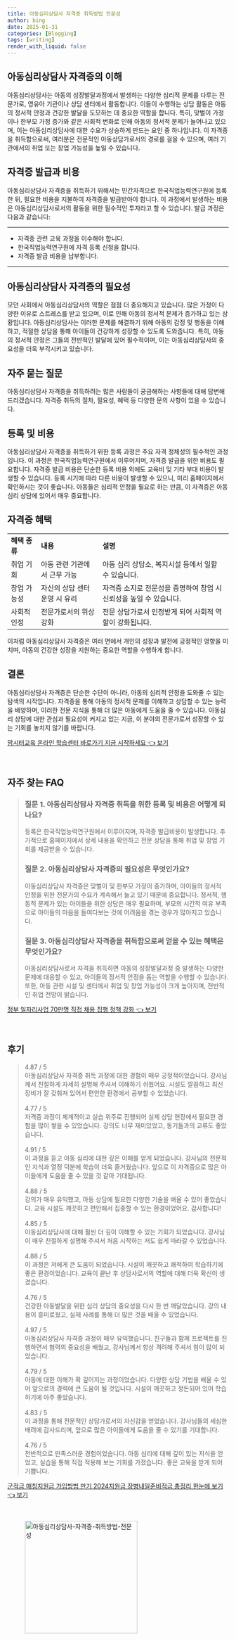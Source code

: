 ```yaml
---
title: 아동심리상담사 자격증 취득방법 전문성
author: bing
date: 2025-01-31
categories: [Blogging]
tags: [writing]
render_with_liquid: false
---
```



<h2 id='아동심리상담사_자격증의_이해'>아동심리상담사 자격증의 이해</h2>

<p>아동심리상담사는 아동의 성장발달과정에서 발생하는 다양한 심리적 문제를 다루는 전문가로, 영유아 기관이나 상담 센터에서 활동합니다. 이들이 수행하는 상담 활동은 아동의 정서적 안정과 건강한 발달을 도모하는 데 중요한 역할을 합니다. 특히, 맞벌이 가정이나 한부모 가정 증가와 같은 사회적 변화로 인해 아동의 정서적 문제가 늘어나고 있으며, 이는 아동심리상담사에 대한 수요가 상승하게 만드는 요인 중 하나입니다. 이 자격증을 취득함으로써, 여러분은 전문적인 아동상담가로서의 경로를 걸을 수 있으며, 여러 기관에서의 취업 또는 창업 가능성을 높일 수 있습니다.</p>

<h2 id='자격증_발급과_비용'>자격증 발급과 비용</h2>

<p>아동심리상담사 자격증을 취득하기 위해서는 민간자격으로 한국직업능력연구원에 등록한 뒤, 필요한 비용을 지불하여 자격증을 발급받아야 합니다. 이 과정에서 발생하는 비용은 아동심리상담사로서의 활동을 위한 필수적인 투자라고 할 수 있습니다. 발급 과정은 다음과 같습니다:</p>

<hr />

<ul>
    <li>자격증 관련 교육 과정을 이수해야 합니다.</li>
    <li>한국직업능력연구원에 자격 등록 신청을 합니다.</li>
    <li>자격증 발급 비용을 납부합니다.</li>
</ul>

<hr />

<h2 id='아동심리상담사_자격증의_필요성'>아동심리상담사 자격증의 필요성</h2>

<p>모던 사회에서 아동심리상담사의 역할은 점점 더 중요해지고 있습니다. 많은 가정이 다양한 이유로 스트레스를 받고 있으며, 이로 인해 아동의 정서적 문제가 증가하고 있는 상황입니다. 아동심리상담사는 이러한 문제를 해결하기 위해 아동의 감정 및 행동을 이해하고, 적절한 상담을 통해 아이들이 건강하게 성장할 수 있도록 도와줍니다. 특히, 아동의 정서적 안정은 그들의 전반적인 발달에 있어 필수적이며, 이는 아동심리상담사의 중요성을 더욱 부각시키고 있습니다.</p>

<h2 id='자주_묻는_질문'>자주 묻는 질문</h2>

<p>아동심리상담사 자격증을 취득하려는 많은 사람들이 궁금해하는 사항들에 대해 답변해 드리겠습니다. 자격증 취득의 절차, 필요성, 혜택 등 다양한 문의 사항이 있을 수 있습니다.</p>

<h2 id='등록_및_비용'>등록 및 비용</h2>

<p>아동심리상담사 자격증을 취득하기 위한 등록 과정은 주요 자격 정체성의 필수적인 과정입니다. 이 과정은 한국직업능력연구원에서 이루어지며, 자격증 발급을 위한 비용도 필요합니다. 자격증 발급 비용은 단순한 등록 비용 외에도 교육비 및 기타 부대 비용이 발생할 수 있습니다. 등록 시기에 따라 다른 비용이 발생할 수 있으니, 미리 홈페이지에서 확인하시는 것이 좋습니다. 아동들은 심리적 안정을 필요로 하는 만큼, 이 자격증은 아동 심리 상담에 있어서 매우 중요합니다.</p>

<h2 id='자격증_혜택'>자격증 혜택</h2>

<table>
    <tr>
        <td><b>혜택 종류</b></td>
        <td><b>내용</b></td>
        <td><b>설명</b></td>
    </tr>
    <tr>
        <td>취업 기회</td>
        <td>아동 관련 기관에서 근무 가능</td>
        <td>아동 심리 상담소, 복지시설 등에서 일할 수 있습니다.</td>
    </tr>
    <tr>
        <td>창업 가능성</td>
        <td>자신의 상담 센터 운영 시 유리</td>
        <td>자격증 소지로 전문성을 증명하여 창업 시 신뢰성을 높일 수 있습니다.</td>
    </tr>
    <tr>
        <td>사회적 인정</td>
        <td>전문가로서의 위상 강화</td>
        <td>전문 상담가로서 인정받게 되어 사회적 역할이 강화됩니다.</td>
    </tr>
</table>

<p>이처럼 아동심리상담사 자격증은 여러 면에서 개인의 성장과 발전에 긍정적인 영향을 미치며, 아동의 건강한 성장을 지원하는 중요한 역할을 수행하게 합니다.</p>

<h2 id='결론'>결론</h2>

<p>아동심리상담사 자격증은 단순한 수단이 아니라, 아동의 심리적 안정을 도와줄 수 있는 탐색의 시작입니다. 자격증을 통해 아동의 정서적 문제를 이해하고 상담할 수 있는 능력을 배양하며, 이러한 전문 지식을 통해 더 많은 아동에게 도움을 줄 수 있습니다. 아동심리 상담에 대한 관심과 필요성이 커지고 있는 지금, 이 분야의 전문가로서 성장할 수 있는 기회를 놓치지 않기를 바랍니다.</p>


<p><a class="click-button" title="맘시터교육 온라인 학습센터 바로가기 지금 시작하세요" href="https://aptwhite.github.io/posts/%EB%A7%98%EC%8B%9C%ED%84%B0%EA%B5%90%EC%9C%A1-%EC%98%A8%EB%9D%BC%EC%9D%B8-%ED%95%99%EC%8A%B5%EC%84%BC%ED%84%B0-%EB%B0%94%EB%A1%9C%EA%B0%80%EA%B8%B0-%EC%A7%80%EA%B8%88-%EC%8B%9C%EC%9E%91%ED%95%98%EC%84%B8%EC%9A%94/" rel="dofollow">맘시터교육 온라인 학습센터 바로가기 지금 시작하세요 👈 보기</a></p><br>
<h2 id='자주_찾는_FAQ'>자주 찾는 FAQ</h2>
<div itemscope="" itemtype="https://schema.org/FAQPage"> 
<blockquote> 
<div itemscope="" itemprop="mainEntity" itemtype="https://schema.org/Question"> 
<h3 itemprop="name">질문 1. 아동심리상담사 자격증 취득을 위한 등록 및 비용은 어떻게 되나요?</h3> 
<div itemscope="" itemprop="acceptedAnswer" itemtype="https://schema.org/Answer"> 
<span itemprop="text"> 
<p>등록은 한국직업능력연구원에서 이루어지며, 자격증 발급비용이 발생합니다. 추가적으로 홈페이지에서 상세 내용을 확인하고 전문 상담을 통해 취업 및 창업 기회를 제공받을 수 있습니다.</p> 
</span> 
</div> 
</div> 
<div itemscope="" itemprop="mainEntity" itemtype="https://schema.org/Question"> 
<h3 itemprop="name">질문 2. 아동심리상담사 자격증의 필요성은 무엇인가요?</h3> 
<div itemscope="" itemprop="acceptedAnswer" itemtype="https://schema.org/Answer"> 
<span itemprop="text"> 
<p>아동심리상담사 자격증은 맞벌이 및 한부모 가정이 증가하며, 아이들의 정서적 안정을 위한 전문가의 수요가 계속해서 늘고 있기 때문에 중요합니다. 정서적, 행동적 문제가 있는 아이들을 위한 상담은 매우 필요하며, 부모의 시간적 여유 부족으로 아이들의 마음을 들여다보는 것에 어려움을 겪는 경우가 많아지고 있습니다.</p> 
</span> 
</div> 
</div> 
<div itemscope="" itemprop="mainEntity" itemtype="https://schema.org/Question"> 
<h3 itemprop="name">질문 3. 아동심리상담사 자격증을 취득함으로써 얻을 수 있는 혜택은 무엇인가요?</h3> 
<div itemscope="" itemprop="acceptedAnswer" itemtype="https://schema.org/Answer"> 
<span itemprop="text"> 
<p>아동심리상담사로서 자격을 취득하면 아동의 성장발달과정 중 발생하는 다양한 문제에 대응할 수 있고, 아이들의 정서적 안정을 돕는 역할을 수행할 수 있습니다. 또한, 아동 관련 시설 및 센터에서 취업 및 창업 가능성이 크게 높아지며, 전반적인 취업 전망이 밝습니다.</p> 
</span> 
</div> 
</div> 
</blockquote> 
</div>
<p><a class="click-button" title="정부 일자리사업 70만명 직접 채용 집행 정책 강화" href="https://aptwhite.github.io/posts/%EC%A0%95%EB%B6%80-%EC%9D%BC%EC%9E%90%EB%A6%AC%EC%82%AC%EC%97%85-70%EB%A7%8C%EB%AA%85-%EC%A7%81%EC%A0%91-%EC%B1%84%EC%9A%A9-%EC%A7%91%ED%96%89-%EC%A0%95%EC%B1%85-%EA%B0%95%ED%99%94/" rel="dofollow">정부 일자리사업 70만명 직접 채용 집행 정책 강화 👈 보기</a></p><br>
<h2 id='후기'>후기</h2>
<div itemscope itemtype="https://schema.org/Product">
  <blockquote>
  <div itemprop="review" itemscope itemtype="https://schema.org/Review">
      <div itemprop="reviewRating" itemscope itemtype="https://schema.org/Rating"> <span itemprop="ratingValue">4.87</span> / <span itemprop="bestRating">5</span> </div>
      <span itemprop="reviewBody">아동심리상담사 자격증 취득 과정에 대한 경험이 매우 긍정적이었습니다. 강사님께서 친절하게 자세히 설명해 주셔서 이해하기 쉬웠어요. 시설도 깔끔하고 최신 장비가 잘 갖춰져 있어서 편안한 환경에서 공부할 수 있었습니다.</span>
  </div>
  <br>
  <div itemprop="review" itemscope itemtype="https://schema.org/Review">
      <div itemprop="reviewRating" itemscope itemtype="https://schema.org/Rating"> <span itemprop="ratingValue">4.77</span> / <span itemprop="bestRating">5</span> </div>
      <span itemprop="reviewBody">자격증 과정이 체계적이고 실습 위주로 진행되어 실제 상담 현장에서 필요한 경험을 많이 쌓을 수 있었습니다. 강의도 너무 재미있었고, 동기들과의 교류도 좋았습니다.</span>
  </div>
  <br>
  <div itemprop="review" itemscope itemtype="https://schema.org/Review">
      <div itemprop="reviewRating" itemscope itemtype="https://schema.org/Rating"> <span itemprop="ratingValue">4.91</span> / <span itemprop="bestRating">5</span> </div>
      <span itemprop="reviewBody">이 과정을 듣고 아동 심리에 대한 깊은 이해를 얻게 되었습니다. 강사님의 전문적인 지식과 열정 덕분에 학습이 더욱 즐거웠습니다. 앞으로 이 자격증으로 많은 아이들에게 도움을 줄 수 있을 것 같아 기대됩니다.</span>
  </div>
  <br>
  <div itemprop="review" itemscope itemtype="https://schema.org/Review">
      <div itemprop="reviewRating" itemscope itemtype="https://schema.org/Rating"> <span itemprop="ratingValue">4.88</span> / <span itemprop="bestRating">5</span> </div>
      <span itemprop="reviewBody">강의가 매우 유익했고, 아동 상담에 필요한 다양한 기술을 배울 수 있어 좋았습니다. 교육 시설도 깨끗하고 편안해서 집중할 수 있는 환경이었어요. 감사합니다!</span>
  </div>
  <br>
  <div itemprop="review" itemscope itemtype="https://schema.org/Review">
      <div itemprop="reviewRating" itemscope itemtype="https://schema.org/Rating"> <span itemprop="ratingValue">4.85</span> / <span itemprop="bestRating">5</span> </div>
      <span itemprop="reviewBody">아동심리상담사에 대해 훨씬 더 깊이 이해할 수 있는 기회가 되었습니다. 강사님이 매우 친절하게 설명해 주셔서 처음 시작하는 저도 쉽게 따라갈 수 있었습니다.</span>
  </div>
  <br>
  <div itemprop="review" itemscope itemtype="https://schema.org/Review">
      <div itemprop="reviewRating" itemscope itemtype="https://schema.org/Rating"> <span itemprop="ratingValue">4.88</span> / <span itemprop="bestRating">5</span> </div>
      <span itemprop="reviewBody">이 과정은 저에게 큰 도움이 되었습니다. 시설이 깨끗하고 쾌적하여 학습하기에 좋은 환경이었습니다. 교육이 끝난 후 상담사로서의 역할에 대해 더욱 확신이 생겼습니다.</span>
  </div>
  <br>
  <div itemprop="review" itemscope itemtype="https://schema.org/Review">
      <div itemprop="reviewRating" itemscope itemtype="https://schema.org/Rating"> <span itemprop="ratingValue">4.76</span> / <span itemprop="bestRating">5</span> </div>
      <span itemprop="reviewBody">건강한 아동발달을 위한 심리 상담의 중요성을 다시 한 번 깨달았습니다. 강의 내용이 흥미로웠고, 실제 사례를 통해 더 많은 것을 배울 수 있었습니다.</span>
  </div>
  <br>
  <div itemprop="review" itemscope itemtype="https://schema.org/Review">
      <div itemprop="reviewRating" itemscope itemtype="https://schema.org/Rating"> <span itemprop="ratingValue">4.97</span> / <span itemprop="bestRating">5</span> </div>
      <span itemprop="reviewBody">아동심리상담사 자격증 과정이 매우 유익했습니다. 친구들과 함께 프로젝트를 진행하면서 협력의 중요성을 배웠고, 강사님께서 항상 격려해 주셔서 힘이 많이 되었습니다.</span>
  </div>
  <br>
  <div itemprop="review" itemscope itemtype="https://schema.org/Review">
      <div itemprop="reviewRating" itemscope itemtype="https://schema.org/Rating"> <span itemprop="ratingValue">4.79</span> / <span itemprop="bestRating">5</span> </div>
      <span itemprop="reviewBody">아동에 대한 이해가 확 깊어지는 과정이었습니다. 다양한 상담 기법을 배울 수 있어 앞으로의 경력에 큰 도움이 될 것입니다. 시설이 깨끗하고 정돈되어 있어 학습하기에 아주 좋았습니다.</span>
  </div>
  <br>
  <div itemprop="review" itemscope itemtype="https://schema.org/Review">
      <div itemprop="reviewRating" itemscope itemtype="https://schema.org/Rating"> <span itemprop="ratingValue">4.83</span> / <span itemprop="bestRating">5</span> </div>
      <span itemprop="reviewBody">이 과정을 통해 전문적인 상담가로서의 자신감을 얻었습니다. 강사님들의 세심한 배려에 감사드리며, 앞으로 많은 아이들에게 도움을 줄 수 있기를 기대합니다.</span>
  </div>
  <br>
  <div itemprop="review" itemscope itemtype="https://schema.org/Review">
      <div itemprop="reviewRating" itemscope itemtype="https://schema.org/Rating"> <span itemprop="ratingValue">4.76</span> / <span itemprop="bestRating">5</span> </div>
      <span itemprop="reviewBody">전반적으로 만족스러운 경험이었습니다. 아동 심리에 대해 깊이 있는 지식을 얻었고, 실습을 통해 직접 적용해 보는 기회를 가졌습니다. 좋은 교육을 받게 되어 기쁩니다.</span>
  </div>
  </blockquote>
</div>
<p><a class="click-button" title="군적금 매칭지원금 가입방법 만기 2024지원금 장병내일준비적금 총정리 한눈에 보기" href="https://aptwhite.github.io/posts/%EA%B5%B0%EC%A0%81%EA%B8%88-%EB%A7%A4%EC%B9%AD%EC%A7%80%EC%9B%90%EA%B8%88-%EA%B0%80%EC%9E%85%EB%B0%A9%EB%B2%95-%EB%A7%8C%EA%B8%B0-2024%EC%A7%80%EC%9B%90%EA%B8%88-%EC%9E%A5%EB%B3%91%EB%82%B4%EC%9D%BC%EC%A4%80%EB%B9%84%EC%A0%81%EA%B8%88-%EC%B4%9D%EC%A0%95%EB%A6%AC-%ED%95%9C%EB%88%88%EC%97%90-%EB%B3%B4%EA%B8%B0/" rel="dofollow">군적금 매칭지원금 가입방법 만기 2024지원금 장병내일준비적금 총정리 한눈에 보기 👈 보기</a></p><br>
<figure class="image"><img src="https://aptwhite.github.io/assets/img/thumbnail/아동심리상담사-자격증-취득방법-전문성.webp" alt="아동심리상담사-자격증-취득방법-전문성" width="256" height="256"></figure>